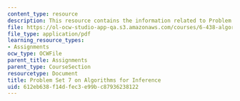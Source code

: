 ```yaml
---
content_type: resource
description: This resource contains the information related to Problem Set 7.
file: https://ol-ocw-studio-app-qa.s3.amazonaws.com/courses/6-438-algorithms-for-inference-fall-2014/612eb638f14dfec3e99bc87936238122_MIT6_438F14_ps7.pdf
file_type: application/pdf
learning_resource_types:
- Assignments
ocw_type: OCWFile
parent_title: Assignments
parent_type: CourseSection
resourcetype: Document
title: Problem Set 7 on Algorithms for Inference
uid: 612eb638-f14d-fec3-e99b-c87936238122
---
```

